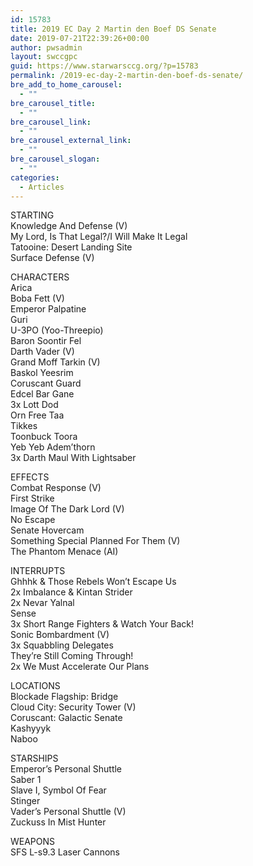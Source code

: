 ```yaml
---
id: 15783
title: 2019 EC Day 2 Martin den Boef DS Senate
date: 2019-07-21T22:39:26+00:00
author: pwsadmin
layout: swccgpc
guid: https://www.starwarsccg.org/?p=15783
permalink: /2019-ec-day-2-martin-den-boef-ds-senate/
bre_add_to_home_carousel:
  - ""
bre_carousel_title:
  - ""
bre_carousel_link:
  - ""
bre_carousel_external_link:
  - ""
bre_carousel_slogan:
  - ""
categories:
  - Articles
---
```

STARTING  
Knowledge And Defense (V)  
My Lord, Is That Legal?/I Will Make It Legal  
Tatooine: Desert Landing Site  
Surface Defense (V)

CHARACTERS  
Arica  
Boba Fett (V)  
Emperor Palpatine  
Guri  
U-3PO (Yoo-Threepio)  
Baron Soontir Fel  
Darth Vader (V)  
Grand Moff Tarkin (V)  
Baskol Yeesrim  
Coruscant Guard  
Edcel Bar Gane  
3x Lott Dod  
Orn Free Taa  
Tikkes  
Toonbuck Toora  
Yeb Yeb Adem&#8217;thorn  
3x Darth Maul With Lightsaber

EFFECTS  
Combat Response (V)  
First Strike  
Image Of The Dark Lord (V)  
No Escape  
Senate Hovercam  
Something Special Planned For Them (V)  
The Phantom Menace (AI)

INTERRUPTS  
Ghhhk & Those Rebels Won&#8217;t Escape Us  
2x Imbalance & Kintan Strider  
2x Nevar Yalnal  
Sense  
3x Short Range Fighters & Watch Your Back!  
Sonic Bombardment (V)  
3x Squabbling Delegates  
They&#8217;re Still Coming Through!  
2x We Must Accelerate Our Plans

LOCATIONS  
Blockade Flagship: Bridge  
Cloud City: Security Tower (V)  
Coruscant: Galactic Senate  
Kashyyyk  
Naboo

STARSHIPS  
Emperor&#8217;s Personal Shuttle  
Saber 1  
Slave I, Symbol Of Fear  
Stinger  
Vader&#8217;s Personal Shuttle (V)  
Zuckuss In Mist Hunter

WEAPONS  
SFS L-s9.3 Laser Cannons